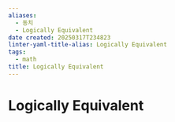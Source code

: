 ```yaml
---
aliases:
  - 동치
  - Logically Equivalent
date created: 20250317T234823
linter-yaml-title-alias: Logically Equivalent
tags:
  - math
title: Logically Equivalent
---
```


# Logically Equivalent
